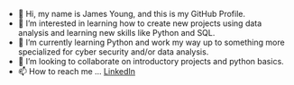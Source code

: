 - 👋 Hi, my name is James Young, and this is my GitHub Profile.
- 👀 I’m interested in learning how to create new projects using data analysis and learning new skills like Python and SQL.
- 🌱 I’m currently learning Python and work my way up to something more specialized for cyber security and/or data analysis.
- 💞️ I’m looking to collaborate on introductory projects and python basics.
- 📫 How to reach me ... [LinkedIn](https://www.linkedin.com/in/jamesyoung21/)

<!---
youngjt21/youngjt21 is a ✨ special ✨ repository because its `README.md` (this file) appears on your GitHub profile.
You can click the Preview link to take a look at your changes.
--->
